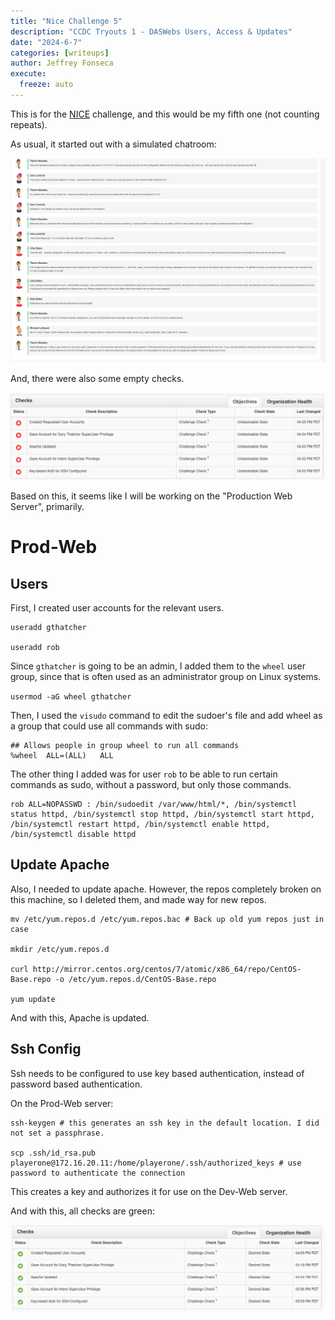 ```yaml
---
title: "Nice Challenge 5"
description: "CCDC Tryouts 1 - DASWebs Users, Access & Updates"
date: "2024-6-7"
categories: [writeups]
author: Jeffrey Fonseca
execute:
  freeze: auto
---
```


This is for the [NICE](https://nice-challenge.com/) challenge, and this would be my fifth one (not counting repeats). 


As usual, it started out with a simulated chatroom:

![](images/chatroom.png)

And, there were also some empty checks. 

![](images/emptychecks.png)

Based on this, it seems like I will be working on the "Production Web Server", primarily.

# Prod-Web

## Users

First, I created user accounts for the relevant users. 

```{.default}
useradd gthatcher

useradd rob
```

Since `gthatcher` is going to be an admin, I added them to the `wheel` user group, since that is often used as an administrator group on Linux systems. 

`usermod -aG wheel gthatcher`

Then, I used the `visudo` command to edit the sudoer's file and add wheel as a group that could use all commands with sudo:

```{.default filename='/etc/sudoers'}
## Allows people in group wheel to run all commands
%wheel	ALL=(ALL)	ALL
```

The other thing I added was for user `rob` to be able to run certain commands as sudo, without a password, but only those commands. 

```{.default filename='/etc/sudoers'}
rob ALL=NOPASSWD : /bin/sudoedit /var/www/html/*, /bin/systemctl status httpd, /bin/systemctl stop httpd, /bin/systemctl start httpd, /bin/systemctl restart httpd, /bin/systemctl enable httpd, /bin/systemctl disable httpd
```


## Update Apache

Also, I needed to update apache. However, the repos completely broken on this machine, so I deleted them, and made way for new repos. 

```{.default}
mv /etc/yum.repos.d /etc/yum.repos.bac # Back up old yum repos just in case

mkdir /etc/yum.repos.d

curl http://mirror.centos.org/centos/7/atomic/x86_64/repo/CentOS-Base.repo -o /etc/yum.repos.d/CentOS-Base.repo

yum update
```

And with this, Apache is updated. 

## Ssh Config

Ssh needs to be configured to use key based authentication, instead of password based authentication. 

On the Prod-Web server:

```{.default}
ssh-keygen # this generates an ssh key in the default location. I did not set a passphrase.

scp .ssh/id_rsa.pub playerone@172.16.20.11:/home/playerone/.ssh/authorized_keys # use password to authenticate the connection
```

This creates a key and authorizes it for use on the Dev-Web server. 

And with this, all checks are green:

![](images/greenchecks.png)




